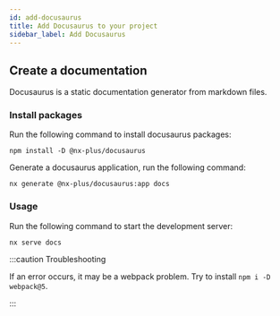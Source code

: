 ```yaml
---
id: add-docusaurus
title: Add Docusaurus to your project
sidebar_label: Add Docusaurus
---
```


## Create a documentation

Docusaurus is a static documentation generator from markdown files.

### Install packages

Run the following command to install docusaurus packages:

```shell
npm install -D @nx-plus/docusaurus
```

Generate a docusaurus application, run the following command:

```shell
nx generate @nx-plus/docusaurus:app docs
```

### Usage

Run the following command to start the development server:

```shell
nx serve docs
```

:::caution Troubleshooting

If an error occurs, it may be a webpack problem. Try to install `npm i -D webpack@5`.

:::
